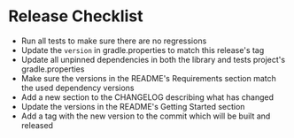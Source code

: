 # Release Checklist
- Run all tests to make sure there are no regressions
- Update the `version` in gradle.properties to match this release's tag
- Update all unpinned dependencies in both the library and tests project's gradle.properties
- Make sure the versions in the README's Requirements section match the used dependency versions
- Add a new section to the CHANGELOG describing what has changed
- Update the versions in the README's Getting Started section
- Add a tag with the new version to the commit which will be built and released
